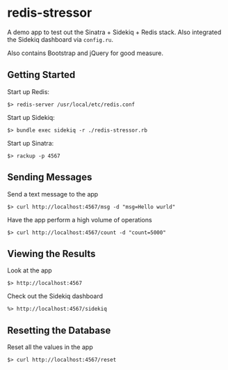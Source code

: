 # redis-stressor

A demo app to test out the Sinatra + Sidekiq + Redis stack. Also
integrated the Sidekiq dashboard via `config.ru`.

Also contains Bootstrap and jQuery for good measure.

## Getting Started

Start up Redis:

    $> redis-server /usr/local/etc/redis.conf

Start up Sidekiq:

    $> bundle exec sidekiq -r ./redis-stressor.rb

Start up Sinatra:

    $> rackup -p 4567

## Sending Messages

Send a text message to the app

    $> curl http://localhost:4567/msg -d "msg=Hello wurld"

Have the app perform a high volume of operations

    $> curl http://localhost:4567/count -d "count=5000"

## Viewing the Results

Look at the app

    $> http://localhost:4567

Check out the Sidekiq dashboard

    %> http://localhost:4567/sidekiq

## Resetting the Database

Reset all the values in the app

    $> curl http://localhost:4567/reset

